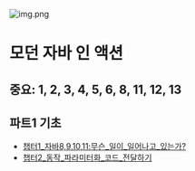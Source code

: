 ![img.png](https://image.yes24.com/goods/77125987/XL)

# 모던 자바 인 액션

중요: 1, 2, 3, 4, 5, 6, 8, 11, 12, 13
---

## 파트1 기초
- [챕터1_자바8,9,10,11:무슨_일이_일어나고_있는가?](%ED%8C%8C%ED%8A%B81_%EA%B8%B0%EC%B4%88%2F%EC%B1%95%ED%84%B01_%EC%9E%90%EB%B0%948%2C9%2C10%2C11%3A%EB%AC%B4%EC%8A%A8_%EC%9D%BC%EC%9D%B4_%EC%9D%BC%EC%96%B4%EB%82%98%EA%B3%A0_%EC%9E%88%EB%8A%94%EA%B0%80%3F.md)
- [챕터2_동작_파라미터화_코드_전달하기](%ED%8C%8C%ED%8A%B81_%EA%B8%B0%EC%B4%88%2F%EC%B1%95%ED%84%B02_%EB%8F%99%EC%9E%91_%ED%8C%8C%EB%9D%BC%EB%AF%B8%ED%84%B0%ED%99%94_%EC%BD%94%EB%93%9C_%EC%A0%84%EB%8B%AC%ED%95%98%EA%B8%B0.md)



